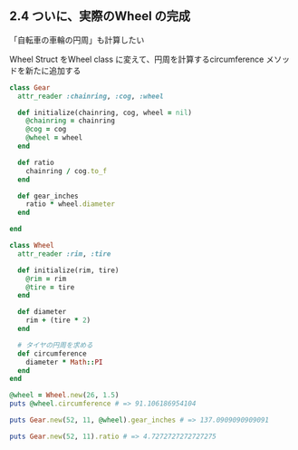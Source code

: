 ## 2.4 ついに、実際のWheel の完成

「自転車の車輪の円周」も計算したい

Wheel Struct をWheel class に変えて、円周を計算するcircumference メソッドを新たに追加する

```ruby
class Gear
  attr_reader :chainring, :cog, :wheel

  def initialize(chainring, cog, wheel = nil)
    @chainring = chainring
    @cog = cog
    @wheel = wheel
  end

  def ratio
    chainring / cog.to_f
  end

  def gear_inches
    ratio * wheel.diameter
  end

end

class Wheel
  attr_reader :rim, :tire

  def initialize(rim, tire)
    @rim = rim
    @tire = tire
  end

  def diameter
    rim + (tire * 2)
  end

  # タイヤの円周を求める
  def circumference
    diameter * Math::PI
  end
end

@wheel = Wheel.new(26, 1.5)
puts @wheel.circumference # => 91.106186954104

puts Gear.new(52, 11, @wheel).gear_inches # => 137.0909090909091

puts Gear.new(52, 11).ratio # => 4.7272727272727275
```
